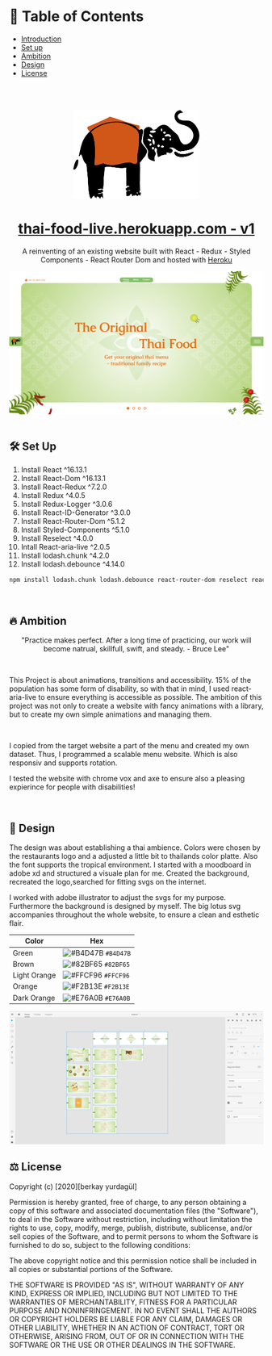 # 📄 Table of Contents

- [Introduction](#introduction)
- [Set up](#setup)
- [Ambition](#ambition)
- [Design](#design)
- [License](#license)

</br>
</br>
</br>

<div align="center" name="introduction">
  <img alt="Logo" src="./src/assets/logo.svg" width="250"/>
</div>
<h1 align="center">
 <a href="https://thai-food-live.herokuapp.com/">thai-food-live.herokuapp.com - v1</a>
</h1>
<p align="center">
A reinventing of an existing website built with React - Redux - Styled Components - React Router Dom and hosted with <a href="https://heroku.com/" target="_blank">Heroku</a>
</p>
<div align="center">
  <img alt="Logo" src="src/readme/thai-food-preview.png" />
</div>

</br>

## <div name="setup"> 🛠 Set Up </div>

1. Install React ^16.13.1
2. Install React-Dom ^16.13.1
3. Install React-Redux ^7.2.0
4. Install Redux ^4.0.5
5. Install Redux-Logger ^3.0.6
6. Install React-ID-Generator ^3.0.0
7. Install React-Router-Dom ^5.1.2
8. Install Styled-Components ^5.1.0
9. Install Reselect ^4.0.0
10. Intall React-aria-live ^2.0.5
11. Install lodash.chunk ^4.2.0
12. Install lodash.debounce ^4.14.0

```bash
npm install lodash.chunk lodash.debounce react-router-dom reselect react-aria-live styled-components react-id-generator redux-logger redux
```

</br>

## <div name="ambition"> 🔥 Ambition </div>

<p align="center">
"Practice makes perfect. After a long time of practicing, our work will become natrual, skillfull, swift, and steady. - Bruce Lee"
</p>

</br>

<p>
This Project is about animations, transitions and accessibility. 15% of the population has some form of disability, so with that in mind, I used react-aria-live to ensure everything is accessible as possible. The ambition of this project was not only to create a website with fancy animations with a library, but to create my own simple animations and managing them. 
</p>

</br>

<p>
I copied from the target website a part of the menu and created my own dataset. Thus, I programmed a scalable menu website. Which is also responsiv and supports rotation.

I tested the website with chrome vox and axe to ensure also a pleasing expierince for people with disabilities!

</p>
  
</br>

## <div name="design"> 🔱 Design </div>

<p>The design was about establishing a thai ambience. Colors were chosen by the restaurants logo and a adjusted a little bit to thailands color platte. Also the font supports the tropical environment. I started with a moodboard in adobe xd and structured a visuale plan for me. Created the background, recreated the logo,searched for fitting svgs on the internet.

I worked with adobe illustrator to adjust the svgs for my purpose. Furthermore the background is designed by myself. The big lotus svg accompanies throughout the whole website, to ensure a clean and esthetic flair.</p>

| Color        | Hex                                                                |
| ------------ | ------------------------------------------------------------------ |
| Green        | ![#B4D47B](https://via.placeholder.com/10/B4D47B?text=+) `#B4D47B` |
| Brown        | ![#82BF65](https://via.placeholder.com/10/82BF65?text=+) `#82BF65` |
| Light Orange | ![#FFCF96](https://via.placeholder.com/10/FFCF96?text=+) `#FFCF96` |
| Orange       | ![#F2B13E](https://via.placeholder.com/10/F2B13E?text=+) `#F2B13E` |
| Dark Orange  | ![#E76A0B](https://via.placeholder.com/10/E76A0B?text=+) `#E76A0B` |

<div align="center">
  <img alt="prototype preview" src="src/readme/prototype-preview.png" />
</div>

## <div name="license"> ⚖️ License </div>

Copyright (c) [2020][berkay yurdagül]

Permission is hereby granted, free of charge, to any person obtaining a copy of this software and associated documentation files (the "Software"), to deal in the Software without restriction, including without limitation the rights to use, copy, modify, merge, publish, distribute, sublicense, and/or sell copies of the Software, and to permit persons to whom the Software is furnished to do so, subject to the following conditions:

The above copyright notice and this permission notice shall be included in all copies or substantial portions of the Software.

THE SOFTWARE IS PROVIDED "AS IS", WITHOUT WARRANTY OF ANY KIND, EXPRESS OR IMPLIED, INCLUDING BUT NOT LIMITED TO THE WARRANTIES OF MERCHANTABILITY, FITNESS FOR A PARTICULAR PURPOSE AND NONINFRINGEMENT. IN NO EVENT SHALL THE AUTHORS OR COPYRIGHT HOLDERS BE LIABLE FOR ANY CLAIM, DAMAGES OR OTHER LIABILITY, WHETHER IN AN ACTION OF CONTRACT, TORT OR OTHERWISE, ARISING FROM, OUT OF OR IN CONNECTION WITH THE SOFTWARE OR THE USE OR OTHER DEALINGS IN THE SOFTWARE.
